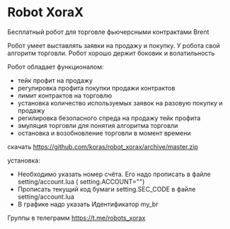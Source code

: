 # Robot XoraX
Бесплатный робот для торговле фьючерсными контрактами Brent

Робот умеет выставлять заявки на продажу и покупку. У робота свой алгоритм торговли. 
Робот хорошо держит боковик и волатильность

Робот обладает функционалом:
- тейк профит на продажу
- регулировка профита покупки продажи контрактов
- лимит контрактов на торговлю
- установка количество используемых заявок на разовую покупку и продажу
- регилировка безопасного спреда на продажу тейк профита
- эмуляция торговли для понятия алгоритма торговли
- остановка и возобновление торговли в момент времени

скачать https://github.com/koras/robot_xorax/archive/master.zip 

установка:
- Необходимо указать номер счёта. Его надо прописать в файле setting/account.lua  ( setting.ACCOUNT="")
- Прописать  текущий код бумаги setting.SEC_CODE в файле setting/account.lua 
- В графике надо указать Идентификатор my_br


Группы в телеграмм https://t.me/robots_xorax
